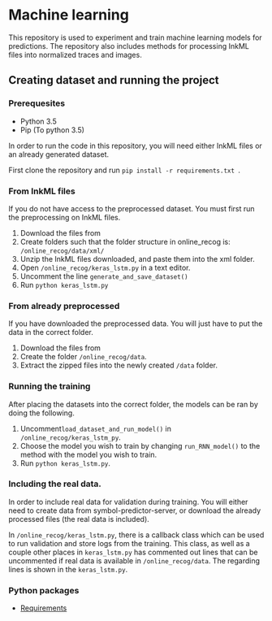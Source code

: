 # Machine learning

This repository is used to experiment and train machine learning models for predictions.
The repository also includes methods for processing InkML files into normalized traces and images.

## Creating dataset and running the project

### Prerequesites
- Python 3.5
- Pip (To python 3.5)

In order to run the code in this repository, you will need either InkML files or an already generated dataset.

First clone the repository and run ```pip install -r requirements.txt ```.

### From InkML files

If you do not have access to the preprocessed dataset. You must first run the preprocessing on InkML files.

1. Download the files from []()
2. Create folders such that the folder structure in online_recog is:
```/online_recog/data/xml/```
3. Unzip the InkML files downloaded, and paste them into the xml folder.
4. Open ```/online_recog/keras_lstm.py``` in a text editor.
5. Uncomment the line ```generate_and_save_dataset()```
6. Run ```python keras_lstm.py```

### From already preprocessed
If you have downloaded the preprocessed data. You will just have to put the data in the correct folder.

1. Download the files from []()
2. Create the folder ```/online_recog/data```.
3. Extract the zipped files into the newly created ```/data``` folder.

### Running the training

After placing the datasets into the correct folder, the models can be ran by doing the following.

1. Uncomment```load_dataset_and_run_model()``` in ```/online_recog/keras_lstm_py```. 
2. Choose the model you wish to train by changing ```run_RNN_model()``` to the method with the model you wish to train. 
3. Run ```python keras_lstm.py```.

### Including the real data.

In order to include real data for validation during training. You will either need to create data from symbol-predictor-server, or download the already processed files (the real data is included).

In ```/online_recog/keras_lstm.py```, there is a callback class which can be used to run validation and store logs from the training. This class, as well as a couple other places in ```keras_lstm.py``` has commented out lines that can be uncommented if real data is available in ```/online_recog/data```. The regarding lines is shown in the ```keras_lstm.py```.


### Python packages
- [Requirements](requirements.txt)


